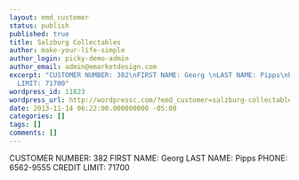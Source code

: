 ```yaml
---
layout: emd_customer
status: publish
published: true
title: Salzburg Collectables
author: make-your-life-simple
author_login: picky-demo-admin
author_email: admin@emarketdesign.com
excerpt: "CUSTOMER NUMBER: 382\nFIRST NAME: Georg \nLAST NAME: Pipps\nPHONE: 6562-9555\nCREDIT
  LIMIT: 71700"
wordpress_id: 11823
wordpress_url: http://wordpressc.com/?emd_customer=salzburg-collectables
date: 2013-11-14 06:22:00.000000000 -05:00
categories: []
tags: []
comments: []
---
```

CUSTOMER NUMBER: 382
FIRST NAME: Georg 
LAST NAME: Pipps
PHONE: 6562-9555
CREDIT LIMIT: 71700
